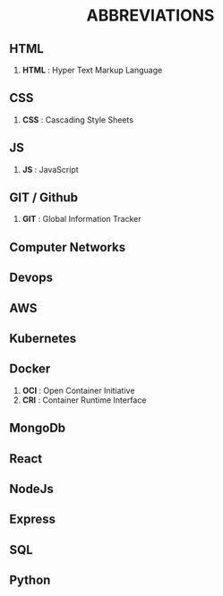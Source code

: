 <h1 align="center">ABBREVIATIONS</h1>

<h2>HTML</h2>

1. **HTML** : Hyper Text Markup Language

<h2>CSS</h2>

1. **CSS** : Cascading Style Sheets

<h2>JS</h2>

1. **JS** : JavaScript

<h2>GIT / Github</h2>

1. **GIT** : Global Information Tracker

<h2>Computer Networks</h2>

<h2>Devops</h2>

<h2>AWS</h2>

<h2>Kubernetes</h2>

<h2>Docker</h2>
 
 1. **OCI**  : Open Container Initiative
 2. **CRI**  : Container Runtime Interface

<h2>MongoDb</h2>

<h2>React</h2>

<h2>NodeJs</h2>

<h2>Express</h2>

<h2>SQL</h2>

<h2>Python</h2>
